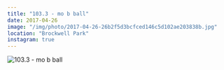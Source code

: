```yaml
---
title: "103.3 - mo b ball"
date: 2017-04-26
image: "/img/photo/2017-04-26-26b2f5d3bcfced146c5d102ae203838b.jpg"
location: "Brockwell Park"
instagram: true
---
```


![103.3 - mo b ball](/img/photo/2017-04-26-26b2f5d3bcfced146c5d102ae203838b.jpg)
